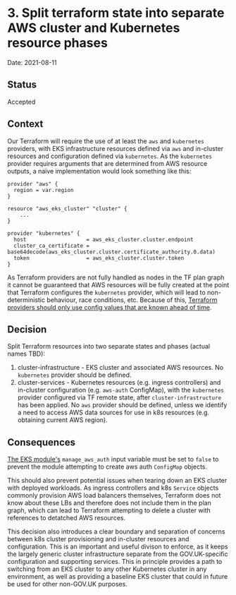# 3. Split terraform state into separate AWS cluster and Kubernetes resource phases

Date: 2021-08-11

## Status

Accepted

## Context

Our Terraform will require the use of at least the `aws` and `kubernetes` providers, with EKS infrastructure resources defined via `aws` and in-cluster resources and configuration defined via `kubernetes`. As the `kubernetes` provider requires arguments that are determined from AWS resource outputs, a naïve implementation would look something like this:

```
provider "aws" {
  region = var.region
}

resource "aws_eks_cluster" "cluster" {
    ...
}

provider "kubernetes" {
  host                   = aws_eks_cluster.cluster.endpoint
  cluster_ca_certificate = base64decode(aws_eks_cluster.cluster.certificate_authority.0.data)
  token                  = aws_eks_cluster.cluster.token
}
```

As Terraform providers are not fully handled as nodes in the TF plan graph it cannot be guaranteed that AWS resources will be fully created at the point that Terraform configures the `kubernetes` provider, which will lead to non-deterministic behaviour, race conditions, etc. Because of this, [Terraform providers should only use config values that are known ahead of time](https://www.terraform.io/docs/language/providers/configuration.html#provider-configuration-1).

## Decision

Split Terraform resources into two separate states and phases (actual names TBD):

1. cluster-infrastructure - EKS cluster and associated AWS resources. No `kubernetes` provider should be defined.
2. cluster-services - Kubernetes resources (e.g. ingress controllers) and in-cluster configuration (e.g. `aws-auth` ConfigMap), with the `kubernetes` provider configured via TF remote state, after `cluster-infrastructure` has been applied. No `aws` provider should be defined, unless we identify a need to access AWS data sources for use in k8s resources (e.g. obtaining current AWS region).

## Consequences

[The EKS module's](https://registry.terraform.io/modules/terraform-aws-modules/eks/aws/latest) `manage_aws_auth` input variable must be set to `false` to prevent the module attempting to create aws auth `ConfigMap` objects.

This should also prevent potential issues when tearing down an EKS cluster with deployed workloads. As ingress controllers and k8s `Service` objects commonly provision AWS load balancers themselves, Terraform does not know about these LBs and therefore does not include them in the plan graph, which can lead to Terraform attempting to delete a cluster with references to detatched AWS resources.

This decision also introduces a clear boundary and separation of concerns between k8s cluster provisioning and in-cluster resources and configuration. This is an important and useful divison to enforce, as it keeps the largely generic cluster infrastructure separate from the GOV.UK-specific configuration and supporting services. This in principle provides a path to switching from an EKS cluster to any other Kubernetes cluster in any environment, as well as providing a baseline EKS cluster that could in future be used for other non-GOV.UK purposes.


